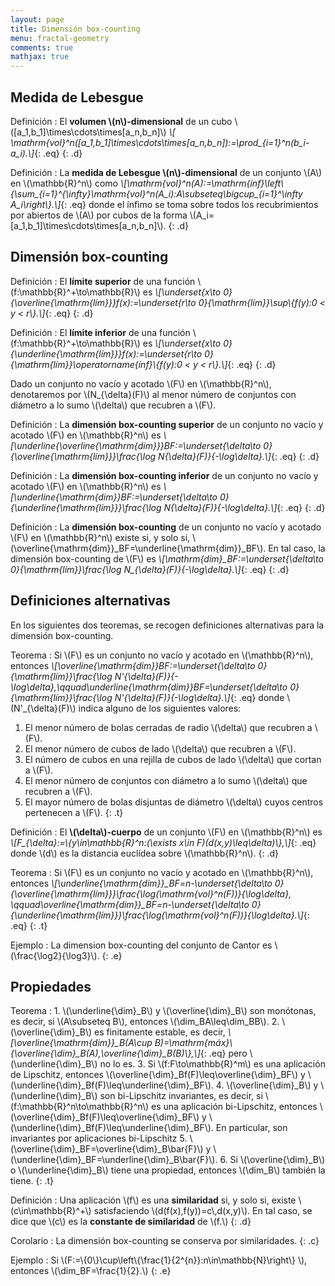 ```yaml
---
layout: page
title: Dimensión box-counting
menu: fractal-geometry
comments: true
mathjax: true
---
```


## Medida de Lebesgue

Definición
: El **volumen \\(n\\)-dimensional** de un cubo \\([a_1,b_1]\\times\\cdots\\times[a_n,b_n]\\)
*\\[ \\mathrm{vol}^n([a_1,b_1]\\times\\cdots\\times[a_n,b_n]):=\\prod_{i=1}^n(b_i-a_i).\\]*{: .eq}
{: .d}

Definición
: La **medida de Lebesgue \\(n\\)-dimensional** de un conjunto \\(A\\) en \\(\\mathbb{R}^n\\) como
*\\[\\mathrm{vol}^n(A):=\\mathrm{ínf}\\left\\{\\sum_{i=1}^{\\infty}\\mathrm{vol}^n(A_i):A\\subseteq\\bigcup_{i=1}^\\infty A_i\\right\\}.\\]*{: .eq}
donde el ínfimo se toma sobre todos los recubrimientos por abiertos de \\(A\\) por cubos de la forma \\(A_i=[a_1,b_1]\\times\\cdots\\times[a_n,b_n]\\).
{: .d}

## Dimensión box-counting

Definición
: El **límite superior** de una función \\(f:\\mathbb{R}^+\\to\\mathbb{R}\\) es
*\\[\\underset{x\\to 0}{\\overline{\\mathrm{lı́m}}}f(x):=\\underset{r\\to 0}{\\mathrm{lı́m}}\\sup\\{f(y):0 < y < r\\}.\\]*{: .eq}
{: .d}

Definición
: El **límite inferior** de una función \\(f:\\mathbb{R}^+\\to\\mathbb{R}\\) es
*\\[\\underset{x\\to 0}{\\underline{\\mathrm{lı́m}}}f(x):=\\underset{r\\to 0}{\\mathrm{lı́m}}\\operatorname{ínf}\\{f(y):0 < y < r\\}.\\]*{: .eq}
{: .d}

Dado un conjunto no vacío y acotado \\(F\\) en \\(\\mathbb{R}^n\\), denotaremos por \\(N_{\\delta}(F)\\) al menor número de conjuntos con diámetro a lo sumo \\(\\delta\\) que recubren a \\(F\\).

<!--box-counting dimension-->
Definición
: La **dimensión box-counting superior** de un conjunto no vacío y acotado \\(F\\) en \\(\\mathbb{R}^n\\) es
*\\[\\underline{\\overline{\\mathrm{dim}}}_BF:=\\underset{\\delta\\to 0}{\\overline{\\mathrm{lı́m}}}\\frac{\\log N_{\\delta}(F)}{-\\log\\delta}.\\]*{: .eq}
{: .d}

<!--box-counting dimension-->
Definición
: La **dimensión box-counting inferior** de un conjunto no vacío y acotado \\(F\\) en \\(\\mathbb{R}^n\\) es
*\\[\\underline{\\mathrm{dim}}_BF:=\\underset{\\delta\\to 0}{\\underline{\\mathrm{lı́m}}}\\frac{\\log N_{\\delta}(F)}{-\\log\\delta}.\\]*{: .eq}
{: .d}

<!--box-counting dimension-->
Definición
: La **dimensión box-counting** de un conjunto no vacío y acotado \\(F\\) en \\(\\mathbb{R}^n\\) existe si, y solo si, \\(\\overline{\\mathrm{dim}}_BF=\\underline{\\mathrm{dim}}\_BF\\). En tal caso, la dimensión box-counting de \\(F\\) es
    *\\[\\mathrm{dim}_BF:=\\underset{\\delta\\to 0}{\\mathrm{lı́m}}\\frac{\\log N\_{\\delta}(F)}{-\\log\\delta}.\\]*{: .eq}
{: .d}

## Definiciones alternativas

En los siguientes dos teoremas, se recogen definiciones alternativas para la dimensión box-counting.

Teorema
: Si \\(F\\) es un conjunto no vacío y acotado en \\(\\mathbb{R}^n\\), entonces 
*\\[\\overline{\\mathrm{dim}}_BF:=\\underset{\\delta\\to 0}{\\mathrm{lı́m}}\\frac{\\log N'_{\\delta}(F)}{-\\log\\delta},\\qquad\\underline{\\mathrm{dim}}_BF=\\underset{\\delta\\to 0}{\\mathrm{lı́m}}\\frac{\\log N'_{\\delta}(F)}{-\\log\\delta}.\\]*{: .eq}
donde \\(N'_{\\delta}(F)\\) indica alguno de los siguientes valores:
1. El menor número de bolas cerradas de radio \\(\\delta\\) que recubren a \\(F\\).
2. El menor número de cubos de lado \\(\\delta\\) que recubren a \\(F\\).
3. El número de cubos en una rejilla de cubos de lado \\(\\delta\\) que cortan a \\(F\\).
4. El menor número de conjuntos con diámetro a lo sumo \\(\\delta\\) que recubren a \\(F\\).
5. El mayor número de bolas disjuntas de diámetro \\(\\delta\\) cuyos centros pertenecen a \\(F\\).
{: .t}

Definición
: El **\\(\\delta\\)-cuerpo** de un conjunto \\(F\\) en \\(\\mathbb{R}^n\\) es
*\\[F_{\\delta}:=\\{y\\in\\mathbb{R}^n:(\\exists x\\in F)(d(x,y)\\leq\\delta)\\},\\]*{: .eq}
donde \\(d\\) es la distancia euclídea sobre \\(\\mathbb{R}^n\\).
{: .d}

Teorema
: Si \\(F\\) es un conjunto no vacío y acotado en \\(\\mathbb{R}^n\\), entonces
*\\[\\underline{\\mathrm{dim}}_BF=n-\\underset{\\delta\\to 0}{\\overline{\\mathrm{lı́m}}}\\frac{\\log(\\mathrm{vol}^n(F))}{\\log\\delta},
\\qquad\\overline{\\mathrm{dim}}_BF=n-\\underset{\\delta\\to 0}{\\underline{\\mathrm{lı́m}}}\\frac{\\log(\\mathrm{vol}^n(F))}{\\log\\delta}.\\]*{: .eq}
{: .t}

Ejemplo
: La dimension box-counting del conjunto de Cantor es \\(\\frac{\\log2}{\\log3}\\).
{: .e}

## Propiedades

Teorema
:   1. \\(\\underline{\\dim}_B\\) y \\(\\overline{\\dim}_B\\) son monótonas, es decir, si \\(A\\subseteq B\\), entonces \\(\\dim_BA\\leq\\dim_BB\\).
2. \\(\\overline{\\dim}_B\\) es finitamente estable, es decir, 
*\\[\\overline{\\mathrm{dim}}_B(A\\cup B)=\\mathrm{máx}\\{\\overline{\\dim}_B(A),\\overline{\\dim}_B(B)\\},\\]*{: .eq} 
pero \\(\\underline{\\dim}_B\\) no lo es.
3.  Si \\(f:F\\to\\mathbb{R}^m\\) es una aplicación de Lipschitz, entonces \\(\\overline{\\dim}_Bf(F)\\leq\\overline{\\dim}_BF\\) y \\(\\underline{\\dim}_Bf(F)\\leq\\underline{\\dim}_BF\\).
4.  \\(\\overline{\\dim}_B\\) y \\(\\underline{\\dim}_B\\) son bi-Lipschitz invariantes, es decir, si \\(f:\\mathbb{R}^n\\to\\mathbb{R}^n\\) es una aplicación bi-Lipschitz, entonces \\(\\overline{\\dim}_Bf(F)\\leq\\overline{\\dim}_BF\\) y \\(\\underline{\\dim}_Bf(F)\\leq\\underline{\\dim}_BF\\). En particular, son invariantes por aplicaciones bi-Lipschitz
5.  \\(\\overline{\\dim}_BF=\\overline{\\dim}_B\\bar{F}\\) y \\(\\underline{\\dim}_BF=\\underline{\\dim}_B\\bar{F}\\).
6.  Si \\(\\overline{\\dim}_B\\) o \\(\\underline{\\dim}_B\\) tiene una propiedad, entonces \\(\\dim_B\\) también la tiene.
{: .t}

Definición
: Una aplicación \\(f\\) es una **similaridad** si, y solo si, existe \\(c\\in\\mathbb{R}^+\\) satisfaciendo \\(d(f(x),f(y))=c\\,d(x,y)\\). En tal caso, se dice que \\(c\\) es la **constante de similaridad** de \\(f.\\)
{: .d}

Corolario
: La dimensión box-counting se conserva por similaridades.
{: .c}

Ejemplo
: Si \\(F:=\\{0\\}\\cup\\left\\{\\frac{1}{2^{n}}:n\\in\\mathbb{N}\\right\\} \\), entonces \\(\\dim_BF=\\frac{1}{2}.\\)
{: .e}